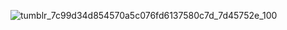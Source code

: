![tumblr_7c99d34d854570a5c076fd6137580c7d_7d45752e_100](https://github.com/theappriser/tqbris/assets/165829625/ea112ef7-cca4-46ab-a2a1-8aefa0aff2f5) 
